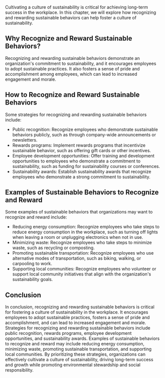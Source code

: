 
Cultivating a culture of sustainability is critical for achieving long-term success in the workplace. In this chapter, we will explore how recognizing and rewarding sustainable behaviors can help foster a culture of sustainability.

Why Recognize and Reward Sustainable Behaviors?
-----------------------------------------------

Recognizing and rewarding sustainable behaviors demonstrate an organization's commitment to sustainability, and it encourages employees to adopt sustainable practices. It also fosters a sense of pride and accomplishment among employees, which can lead to increased engagement and morale.

How to Recognize and Reward Sustainable Behaviors
-------------------------------------------------

Some strategies for recognizing and rewarding sustainable behaviors include:

* Public recognition: Recognize employees who demonstrate sustainable behaviors publicly, such as through company-wide announcements or newsletters.
* Rewards programs: Implement rewards programs that incentivize sustainable behavior, such as offering gift cards or other incentives.
* Employee development opportunities: Offer training and development opportunities to employees who demonstrate a commitment to sustainability, such as funding for sustainability courses or conferences.
* Sustainability awards: Establish sustainability awards that recognize employees who demonstrate a strong commitment to sustainability.

Examples of Sustainable Behaviors to Recognize and Reward
---------------------------------------------------------

Some examples of sustainable behaviors that organizations may want to recognize and reward include:

* Reducing energy consumption: Recognize employees who take steps to reduce energy consumption in the workplace, such as turning off lights when leaving a room or unplugging electronics when not in use.
* Minimizing waste: Recognize employees who take steps to minimize waste, such as recycling or composting.
* Promoting sustainable transportation: Recognize employees who use alternative modes of transportation, such as biking, walking, or carpooling to work.
* Supporting local communities: Recognize employees who volunteer or support local community initiatives that align with the organization's sustainability goals.

Conclusion
----------

In conclusion, recognizing and rewarding sustainable behaviors is critical for fostering a culture of sustainability in the workplace. It encourages employees to adopt sustainable practices, fosters a sense of pride and accomplishment, and can lead to increased engagement and morale. Strategies for recognizing and rewarding sustainable behaviors include public recognition, rewards programs, employee development opportunities, and sustainability awards. Examples of sustainable behaviors to recognize and reward may include reducing energy consumption, minimizing waste, promoting sustainable transportation, and supporting local communities. By prioritizing these strategies, organizations can effectively cultivate a culture of sustainability, driving long-term success and growth while promoting environmental stewardship and social responsibility.
